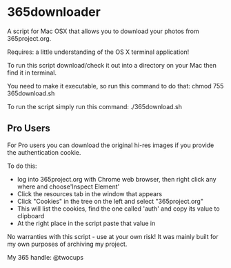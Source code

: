 365downloader
=============

A script for Mac OSX that allows you to download your photos from 365project.org.

Requires: a little understanding of the OS X terminal application!

To run this script download/check it out into a directory on your Mac then find it in terminal. 

You need to make it executable, so run this command to do that:
chmod 755 365download.sh

To run the script simply run this command:
./365download.sh

Pro Users
---------

For Pro users you can download the original hi-res images if you provide the authentication cookie.

To do this:
- log into 365project.org with Chrome web browser, then right click any where and choose'Inspect Element'
- Click the resources tab in the window that appears
- Click "Cookies" in the tree on the left and select "365project.org"
- This will list the cookies, find the one called 'auth' and copy its value to clipboard
- At the right place in the script paste that value in


No warranties with this script - use at your own risk! It was mainly built for my own purposes of archiving my project.

My 365 handle: @twocups

